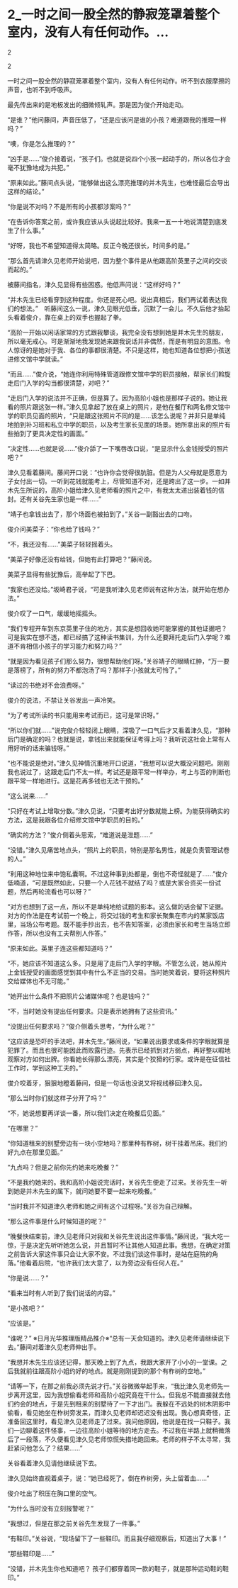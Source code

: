 # 2_一时之间一股全然的静寂笼罩着整个室内，没有人有任何动作。...

2

2

一时之间一股全然的静寂笼罩着整个室内，没有人有任何动作。听不到衣服摩擦的声音，也听不到呼吸声。

最先传出来的是地板发出的细微倾轧声。那是因为俊介开始走动。

“是谁？”他问藤间，声音压低了，“还是应该问是谁的小孩？难道跟我的推理一样吗？”

“噢，你是怎么推理的？”

“凶手是……”俊介接着说，“孩子们。也就是说四个小孩一起动手的，所以各位才会毫不犹豫地成为共犯。”

“原来如此。”藤间点头说，“能够做出这么漂亮推理的并木先生，也难怪最后会导出这样的结论。”

“你是说不对吗？不是所有的小孩都涉案吗？”

“在告诉你答案之前，或许我应该从头说起比较好。我来一五一十地说清楚到底发生了什么事。”

“好呀，我也不希望知道得太简略。反正今晚还很长，时间多的是。”

“那么首先请津久见老师开始说吧，因为整个事件是从他跟高阶英里子之间的交谈而起的。”

被藤间指名，津久见显得有些困惑。他低声问说：“这样好吗？”

“并木先生已经看穿到这种程度。你还是死心吧。说出真相后，我们再试着表达我们的想法。”　听藤间这么一说，津久见眼光低垂，沉默了一会儿。不久后他才抬起头看着俊介，靠在桌上的双手也握起了拳。

“高阶一开始以闲话家常的方式跟我攀谈，我完全没有想到她是并木先生的朋友，所以毫无戒心。可是渐渐地我发现她来跟我说话并非偶然，而是有明显的意图。令人惊讶的是她对于我、各位的事都很清楚。不只是这样，她也知道各位想把小孩送进修文馆中学就读。”

“而且……”俊介说，“她连你利用特殊管道跟修文馆中学的职员接触，帮家长们斡旋走后门入学的勾当都很清楚，对吧？”

“走后门入学的说法并不正确，但是算了。因为高阶小姐也是那样子说的。她让我看的照片跟这张一样。”津久见拿起了放在桌上的照片，是他在餐厅和两名修文馆中学的职员见面的照片，“只是跟这张照片不同的是……该怎么说呢？并非只是单纯地拍到补习班和私立中学的职员，以及考生家长见面的场景。她所拿出来的照片有些拍到了更具决定性的画面。”

“决定性……也就是说……”俊介舔了一下嘴唇改口说，“是显示什么金钱授受的照片吧？”

津久见看着藤间。藤间开口说：“也许你会觉得很肮脏。但是为人父母就是愿意为子女付出一切。一听到花钱就能考上，尽管知道不对，还是跨出了这一步。一如并木先生所说的，高阶小姐给津久见老师看的照片之中，有我太太递出装着钱的信封。还有关谷先生家也是一样……”

“靖子也拿钱出去了，那个场面也被拍到了。”关谷一副豁出去的口吻。

俊介问美菜子：“你也给了钱吗？”

“不，我还没有……”美菜子轻轻摇着头。

“美菜子好像还没有给钱，但她有此打算吧？”藤间说。

美菜子显得有些犹豫后，高举起了下巴。

“我家也还没给。”坂崎君子说，“可是我听津久见老师说有这种方法，就开始在想办法。”

俊介叹了一口气，缓缓地摇摇头。

“我们专程开车到东京英里子住的地方，其实是想回收她可能掌握的其他证据吧？可是我实在想不透，都已经搞了这种读书集训，为什么还要拜托走后门入学呢？难道不肯相信小孩子的学习能力和努力吗？”

“就是因为看见孩子们那么努力，很想帮助他们呀。”关谷靖子的眼睛红肿，“万一要是落榜了，所有的努力不都泡汤了吗？那样子小孩就太可怜了。”

“读过的书绝对不会浪费呀。”

俊介的说法，不禁让关谷发出一声冷笑。

“为了考试所读的书只能用来考试而已，这可是常识呀。”

“所以你们就……”说完俊介轻轻闭上眼睛，深吸了一口气后才又看着津久见，“那种后门是确定的吗？也就是说，拿钱出来就能保证考得上吗？我听说这社会上常有人用好听的话来骗钱呀。”

“也不能说是绝对。”津久见神情沉重地开口说道，“我想可以说大概没问题吧。刚刚我也说过了，这跟走后门不太一样。考试还是跟平常一样举办，考上与否的判断也跟平常一样地进行。这是花再多钱也无法干预的。”

“这么说来……”

“只好在考试上增取分数。”津久见说，“只要考出好分数就能上榜。为能获得确实的方法，这是我跟各位介绍修文馆中学职员的目的。”

“确实的方法？”俊介侧着头思索，“难道说是泄题……”

“没错。”津久见痛苦地点头，“照片上的职员，特别是那名男性，就是负责管理试卷的人。”

“利用这种地位来中饱私囊啊。不过这种事到处都是，倒也不奇怪就是了……”俊介低喃道，“可是既然如此，只要一个人花钱不就结了吗？或是大家合资买一份试题，然后再轮流看也可以呀？”

“对方也想到了这一点，所以不是单纯地给试题的影本。这么做的话会留下证据。对方的作法是在考试前一个晚上，将交过钱的考生和家长聚集在市内的某家饭店里，当场公布考题。既不能手抄出去，也不告知答案，必须由家长和考生当场立即作答，所以也没有工夫帮别人作答。”

“原来如此。英里子连这些都知道吗？”

“不，她应该不知道这么多。只是用了走后门入学的字眼。不管怎么说，她从照片上金钱授受的画面感觉到其中有什么不正当的交易。当时她笑着说，要将这种照片交给媒体也不无可能。”

“她开出什么条件不把照片公诸媒体呢？也是钱吗？”

“不，当时她没有提出任何要求。只是表示她拥有了这些资讯。”

“没提出任何要求吗？”俊介侧着头思考，“为什么呢？”

“这应该是恐吓的手法吧，并木先生。”藤间说，“如果说出要求或条件的字眼就算是犯罪了。而且也很可能因此而败露行迹。先表示已经抓到对方弱点，再好整以暇地观察对方如何出牌。你看她长得那么漂亮，其实是个狡猾的行家。或许是在征信社工作时，学到这种工夫的。”

俊介咬着牙，狠狠地瞪着藤间，但是一句话也没说又将视线移回津久见。

“那么当时你们就这样子分开了吗？”

“不，她说想要再详谈一番，所以我们决定在晚餐后见面。”

“在哪里？”

“你知道租来的别墅旁边有一块小空地吗？那里种有柞树，树干挂着吊床。我们约好九点在那里见面。”

“九点吗？但是之前你先约她来吃晚餐？”

“不是我约她来的。我和高阶小姐说完话时，关谷先生便走了过来。关谷先生一听到她是并木先生的属下，就问她要不要一起来吃晚餐。”

“当时我并不知道津久老师和她之间有这个过程呀。”关谷为自己辩解。

“那么这件事是什么时候知道的呢？”

“晚餐快结束前，津久见老师只对我和关谷先生说出这件事情。”藤间说，“我大吃一惊，于是决定先听听她怎么说，并且暂时不让其他人知道此事。我想，在确定对策之前告诉大家这件事只会让大家不安。不过我们谈这件事时，是站在庭院的角落。”他看着后院，“也许我们太大意了，以为旁边没有任何人在。”

“你是说……？”

“看来当时有人听到了我们说话的内容。”

“是小孩吧？”

“应该是。”

“谁呢？” ※日月光华推理版精品推介※“总有一天会知道的。津久见老师请继续说下去。”藤间对着津久见老师伸出手。

“我想并木先生应该还记得，那天晚上到了九点，我跟大家开了小小的一堂课。之后我就前往跟高阶小姐约好的地点。就是刚刚提到的那个有柞树的空地。”

“请等一下，在那之前我必须先说才行。”关谷微微举起手来，“我比津久见老师先一步离开这里，因为我想偷看老师和高阶小姐究竟在干什么。但我总不能直接就去他们约会的地点，于是先到租来的别墅待了一下才出门。我躲在不远处的树木阴影中偷看，看见她坐在柞树旁发呆，而津久见老师却迟迟没有出现。我心想真奇怪，正准备回这里时，看见津久见老师走了过来。我问他原因，他说是在找一只鞋子。我们一边聊着这件怪事，一边往高阶小姐等待的地方走去。不过我在半路上就稍微落后了一段落，不久便看见津久见老师惊慌失措地跑回来。老师的样子不太寻常，我赶紧问他怎么了？结果……”

关谷看着津久见请他继续说下去。

津久见始终直视着桌子，说：“她已经死了。倒在柞树旁，头上留着血……”

俊介吐出了积压在胸口里的空气。

“为什么当时没有立刻报警呢？”

“我想过，但是在那之前关谷先生发现了一件事。”

“有鞋印。”关谷说，“现场留下了一些鞋印。而且我仔细观察后，知道出了大事！”

“那些鞋印是……”

“没错，并木先生你也知道吧？ 孩子们都穿着同一款的鞋子，就是那种运动鞋的鞋印。”